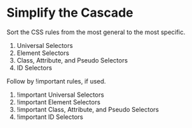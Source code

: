 Simplify the Cascade
====================

Sort the CSS rules from the most general to the most specific.

1. Universal Selectors
2. Element Selectors
3. Class, Attribute, and Pseudo Selectors
4. ID Selectors

Follow by !important rules, if used.

1. !important Universal Selectors
2. !important Element Selectors
3. !important Class, Attribute, and Pseudo Selectors
4. !important ID Selectors
